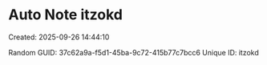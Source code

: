 ﻿# Auto Note itzokd
Created: 2025-09-26 14:44:10

Random GUID: 37c62a9a-f5d1-45ba-9c72-415b77c7bcc6
Unique ID: itzokd
